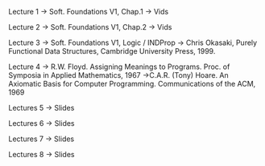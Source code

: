 Lecture 1 
	-> Soft. Foundations V1, Chap.1
	-> Vids

Lecture 2
	-> Soft. Foundations V1, Chap.2
	-> Vids

Lecture 3
	-> Soft. Foundations V1, Logic / INDProp
	-> Chris Okasaki, Purely Functional Data Structures, Cambridge University Press, 1999.

Lecture 4
	-> R.W. Floyd. Assigning Meanings to Programs. Proc. of Symposia in Applied Mathematics, 1967 
	->C.A.R. (Tony) Hoare. An Axiomatic Basis for Computer Programming. Communications of the ACM, 1969

Lectures 5
	-> Slides

Lectures 6
	-> Slides

Lectures 7
	-> Slides

Lectures 8
	-> Slides
